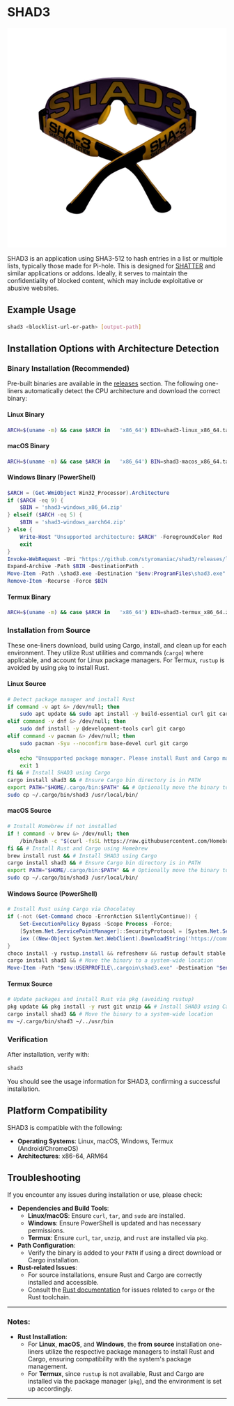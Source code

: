 
# SHAD3

<img src="SHAD3.png"/>

SHAD3 is an application using SHA3-512 to hash entries in a list or multiple lists, typically those made for Pi-hole. This is designed for [SHATTER](https://addons.mozilla.org/en-US/firefox/addon/shatt3r/) and similar applications or addons. Ideally, it serves to maintain the confidentiality of blocked content, which may include exploitative or abusive websites.

## Example Usage
```bash
shad3 <blocklist-url-or-path> [output-path]
```

## Installation Options with Architecture Detection

### Binary Installation (Recommended)
Pre-built binaries are available in the [releases](https://github.com/styromaniac/shad3/releases) section. The following one-liners automatically detect the CPU architecture and download the correct binary:

#### Linux Binary
```bash
ARCH=$(uname -m) && case $ARCH in   'x86_64') BIN=shad3-linux_x86_64.tar.gz ;;   'aarch64') BIN=shad3-linux_aarch64.tar.gz ;;   *) echo "Unsupported architecture: $ARCH" && exit 1 ;; esac && curl -LO https://github.com/styromaniac/shad3/releases/latest/download/$BIN && tar -xzf $BIN && chmod +x shad3 && sudo mv shad3 /usr/local/bin && rm -rf $BIN
```

#### macOS Binary
```bash
ARCH=$(uname -m) && case $ARCH in   'x86_64') BIN=shad3-macos_x86_64.tar.gz ;;   'aarch64') BIN=shad3-macos_aarch64.tar.gz ;;   *) echo "Unsupported architecture: $ARCH" && exit 1 ;; esac && curl -LO https://github.com/styromaniac/shad3/releases/latest/download/$BIN && tar -xzf $BIN && chmod +x shad3 && sudo mv shad3 /usr/local/bin && rm -rf $BIN
```

#### Windows Binary (PowerShell)
```powershell
$ARCH = (Get-WmiObject Win32_Processor).Architecture
if ($ARCH -eq 9) { 
    $BIN = 'shad3-windows_x86_64.zip' 
} elseif ($ARCH -eq 5) { 
    $BIN = 'shad3-windows_aarch64.zip' 
} else { 
    Write-Host "Unsupported architecture: $ARCH" -ForegroundColor Red
    exit 
}
Invoke-WebRequest -Uri "https://github.com/styromaniac/shad3/releases/latest/download/$BIN" -OutFile $BIN
Expand-Archive -Path $BIN -DestinationPath .
Move-Item -Path .\shad3.exe -Destination "$env:ProgramFiles\shad3.exe"
Remove-Item -Recurse -Force $BIN
```

#### Termux Binary
```bash
ARCH=$(uname -m) && case $ARCH in   'x86_64') BIN=shad3-termux_x86_64.zip ;;   'aarch64') BIN=shad3-termux_aarch64.zip ;;   *) echo "Unsupported architecture: $ARCH" && exit 1 ;; esac && curl -LO https://github.com/styromaniac/shad3/releases/latest/download/$BIN && unzip $BIN && chmod +x shad3 && mv shad3 ~/../usr/bin && rm -rf $BIN
```

### Installation from Source

These one-liners download, build using Cargo, install, and clean up for each environment. They utilize Rust utilities and commands (`cargo`) where applicable, and account for Linux package managers. For Termux, `rustup` is avoided by using `pkg` to install Rust.

#### Linux Source
```bash
# Detect package manager and install Rust
if command -v apt &> /dev/null; then
    sudo apt update && sudo apt install -y build-essential curl git cargo
elif command -v dnf &> /dev/null; then
    sudo dnf install -y @development-tools curl git cargo
elif command -v pacman &> /dev/null; then
    sudo pacman -Syu --noconfirm base-devel curl git cargo
else
    echo "Unsupported package manager. Please install Rust and Cargo manually."
    exit 1
fi && # Install SHAD3 using Cargo
cargo install shad3 && # Ensure Cargo bin directory is in PATH
export PATH="$HOME/.cargo/bin:$PATH" && # Optionally move the binary to a system-wide location
sudo cp ~/.cargo/bin/shad3 /usr/local/bin/
```

#### macOS Source
```bash
# Install Homebrew if not installed
if ! command -v brew &> /dev/null; then
    /bin/bash -c "$(curl -fsSL https://raw.githubusercontent.com/Homebrew/install/HEAD/install.sh)"
fi && # Install Rust and Cargo using Homebrew
brew install rust && # Install SHAD3 using Cargo
cargo install shad3 && # Ensure Cargo bin directory is in PATH
export PATH="$HOME/.cargo/bin:$PATH" && # Optionally move the binary to a system-wide location
sudo cp ~/.cargo/bin/shad3 /usr/local/bin/
```

#### Windows Source (PowerShell)
```powershell
# Install Rust using Cargo via Chocolatey
if (-not (Get-Command choco -ErrorAction SilentlyContinue)) {
    Set-ExecutionPolicy Bypass -Scope Process -Force;
    [System.Net.ServicePointManager]::SecurityProtocol = [System.Net.ServicePointManager]::SecurityProtocol -bor 3072;
    iex ((New-Object System.Net.WebClient).DownloadString('https://community.chocolatey.org/install.ps1'))
}
choco install -y rustup.install && refreshenv && rustup default stable && # Install SHAD3 using Cargo
cargo install shad3 && # Move the binary to a system-wide location
Move-Item -Path "$env:USERPROFILE\.cargoin\shad3.exe" -Destination "$env:ProgramFiles\shad3.exe"
```

#### Termux Source
```bash
# Update packages and install Rust via pkg (avoiding rustup)
pkg update && pkg install -y rust git unzip && # Install SHAD3 using Cargo
cargo install shad3 && # Move the binary to a system-wide location
mv ~/.cargo/bin/shad3 ~/../usr/bin
```

### Verification
After installation, verify with:
```bash
shad3
```
You should see the usage information for SHAD3, confirming a successful installation.

## Platform Compatibility

SHAD3 is compatible with the following:
- **Operating Systems**: Linux, macOS, Windows, Termux (Android/ChromeOS)
- **Architectures**: x86-64, ARM64

## Troubleshooting

If you encounter any issues during installation or use, please check:
- **Dependencies and Build Tools**:
  - **Linux/macOS**: Ensure `curl`, `tar`, and `sudo` are installed.
  - **Windows**: Ensure PowerShell is updated and has necessary permissions.
  - **Termux**: Ensure `curl`, `tar`, `unzip`, and `rust` are installed via `pkg`.
- **Path Configuration**:
  - Verify the binary is added to your `PATH` if using a direct download or Cargo installation.
- **Rust-related Issues**:
  - For source installations, ensure Rust and Cargo are correctly installed and accessible.
  - Consult the [Rust documentation](https://doc.rust-lang.org/cargo/) for issues related to `cargo` or the Rust toolchain.

---

### Notes:
- **Rust Installation**:
  - For **Linux**, **macOS**, and **Windows**, the **from source** installation one-liners utilize the respective package managers to install Rust and Cargo, ensuring compatibility with the system's package management.
  - For **Termux**, since `rustup` is not available, Rust and Cargo are installed via the package manager (`pkg`), and the environment is set up accordingly.

---
